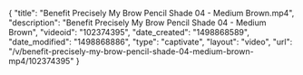 {
    "title": "Benefit Precisely My Brow Pencil Shade 04 - Medium Brown.mp4",
    "description": "Benefit Precisely My Brow Pencil Shade 04 - Medium Brown",
    "videoid": "102374395",
    "date_created": "1498868589",
    "date_modified": "1498868886",
    "type": "captivate",
    "layout": "video",
    "url": "\/v\/benefit-precisely-my-brow-pencil-shade-04-medium-brown-mp4\/102374395"
}